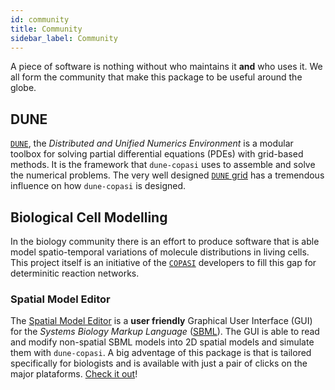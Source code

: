```yaml
---
id: community
title: Community
sidebar_label: Community
---
```


A piece of software is nothing without who maintains it **and** who uses it.
We all form the community that make this package to be useful around the globe.

## DUNE

[`DUNE`](https://www.dune-project.org/), the *Distributed and Unified Numerics
Environment* is a modular toolbox for solving partial differential equations
(PDEs) with grid-based methods. It is the framework that `dune-copasi` uses to
assemble and solve the numerical problems. The very well designed [`DUNE`
grid](https://link.springer.com/article/10.1007/s00607-008-0003-x)
has a tremendous influence on how `dune-copasi` is designed.

## Biological Cell Modelling

In the biology community there is an effort to produce software that is able
model spatio-temporal variations of molecule distributions in living cells.
This project itself is an initiative of the [`COPASI`](http://copasi.org/)
developers to fill this gap for determinitic reaction networks.

### Spatial Model Editor

The [Spatial Model Editor](https://github.com/spatial-model-editor/spatial-model-editor) is
a **user friendly** Graphical User Interface (GUI) for the
*Systems Biology Markup Language* ([SBML](https://en.wikipedia.org/wiki/SBML)).
The GUI is able to read and modify non-spatial SBML models into 2D spatial
models and simulate them with `dune-copasi`. A big adventage of this package is
that is tailored specifically for biologists and is available with just a pair
of clicks on the major plataforms.
[Check it out](https://spatial-model-editor.readthedocs.io/en/latest/quickstart/get-started.html)!

